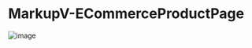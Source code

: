 # MarkupV-ECommerceProductPage
![image](https://user-images.githubusercontent.com/125915236/224832943-38c443aa-07b0-46b5-876d-aa8360753037.png)

